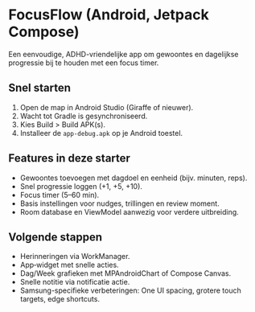 # FocusFlow (Android, Jetpack Compose)

Een eenvoudige, ADHD-vriendelijke app om gewoontes en dagelijkse progressie bij te houden met een focus timer.

## Snel starten
1. Open de map in Android Studio (Giraffe of nieuwer).
2. Wacht tot Gradle is gesynchroniseerd.
3. Kies Build > Build APK(s).
4. Installeer de `app-debug.apk` op je Android toestel.

## Features in deze starter
- Gewoontes toevoegen met dagdoel en eenheid (bijv. minuten, reps).
- Snel progressie loggen (+1, +5, +10).
- Focus timer (5–60 min).
- Basis instellingen voor nudges, trillingen en review moment.
- Room database en ViewModel aanwezig voor verdere uitbreiding.

## Volgende stappen
- Herinneringen via WorkManager.
- App‑widget met snelle acties.
- Dag/Week grafieken met MPAndroidChart of Compose Canvas.
- Snelle notitie via notificatie actie.
- Samsung-specifieke verbeteringen: One UI spacing, grotere touch targets, edge shortcuts.